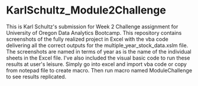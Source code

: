 # KarlSchultz_Module2Challenge
This is Karl Schultz's submission for Week 2 Challenge assignment for University of Oregon Data Analytics Bootcamp. This repository contains screenshots of 
the fully realized project in Excel with the vba code delivering all the correct outputs for the multiple_year_stock_data.xslm file. The screenshots
are named in terms of year as is the name of the individual sheets in the Excel file. I've also included the visual basic code to run these results
at user's leisure. Simply go into excel and import vba code or copy from notepad file to create macro. Then run macro named ModuleChallenge to see 
results replicated.
